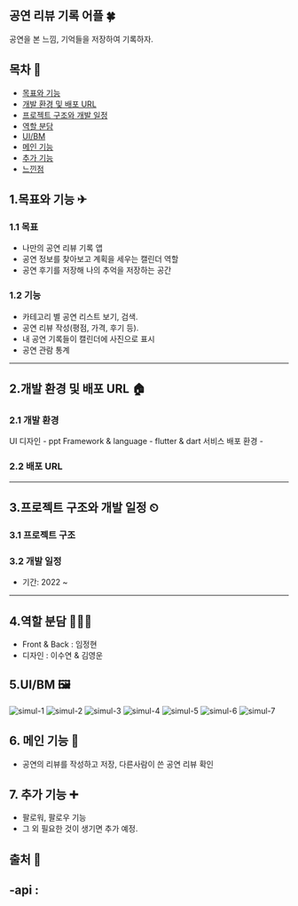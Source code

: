 ## 공연 리뷰 기록 어플 🍀
  공연을 본 느낌, 기억들을 저장하여 기록하자.
  
## 목차 🥇
- [목표와 기능](#1목표와-기능-)
- [개발 환경 및 배포 URL](#2개발-환경-및-배포-URL-)
- [프로젝트 구조와 개발 일정](#3프로젝트-구조와-개발-일정-)
- [역할 분담](#4역할-분담-)
- [UI/BM](#5uibm-)<!-- [데이터베이스 모델링(ERD)](#6-데이터베이스-모델링-erd-) -->
- [메인 기능](#6-메인-기능-)
- [추가 기능](#7-추가-기능-)
- [느낀점](#8-느낀점-)

## 1.목표와 기능 ✈
### 1.1 목표
  - 나만의 공연 리뷰 기록 앱
  - 공연 정보를 찾아보고 계획을 세우는 캘린더 역할
  - 공연 후기를 저장해 나의 추억을 저장하는 공간
  
### 1.2 기능
  - 카테고리 별 공연 리스트 보기, 검색.
  - 공연 리뷰 작성(평점, 가격, 후기 등).
  - 내 공연 기록들이 캘린더에 사진으로 표시
  - 공연 관람 통계

---
## 2.개발 환경 및 배포 URL 🏠 

### 2.1 개발 환경

  UI 디자인
    - ppt
  Framework & language
    - flutter & dart
  서비스 배포 환경
    -  
### 2.2 배포 URL

---
## 3.프로젝트 구조와 개발 일정 ⏲

### 3.1 프로젝트 구조

### 3.2 개발 일정
- 기간: 2022 ~

---
## 4.역할 분담 🧑‍🤝‍🧑
  - Front & Back : 임정현
  - 디자인 : 이수연 & 김영운

## 5.UI/BM 🖼
![simul-1](https://github.com/limzzum/miniproject/assets/69624097/d1832f63-984d-41d2-ad68-92f44b4559c7)
![simul-2](https://github.com/limzzum/miniproject/assets/69624097/46ccca11-98a2-493d-a70f-ca1a99353f1e)
![simul-3](https://github.com/limzzum/miniproject/assets/69624097/f21f1987-c1a9-4bcb-9b21-bdf06df81f13)
![simul-4](https://github.com/limzzum/miniproject/assets/69624097/9e349b81-3ce6-439f-ae19-ca4345614289)
![simul-5](https://github.com/limzzum/miniproject/assets/69624097/e98c6604-3c42-4922-b673-26aad4c934a2)
![simul-6](https://github.com/limzzum/miniproject/assets/69624097/9150485d-c6ec-4797-8f5c-f50baf345d47)
![simul-7](https://github.com/limzzum/miniproject/assets/69624097/c1b712a6-1356-459f-93f2-9f20314555be)

<!--## 6. 데이터베이스 모델링 ERD 🏗-->

## 6. 메인 기능 🌟 
  - 공연의 리뷰를 작성하고 저장, 다른사람이 쓴 공연 리뷰 확인

## 7. 추가 기능 ➕ 
  - 팔로워, 팔로우 기능
  - 그 외 필요한 것이 생기면 추가 예정.

## 출처 🔁 
  -api : 
 ---



